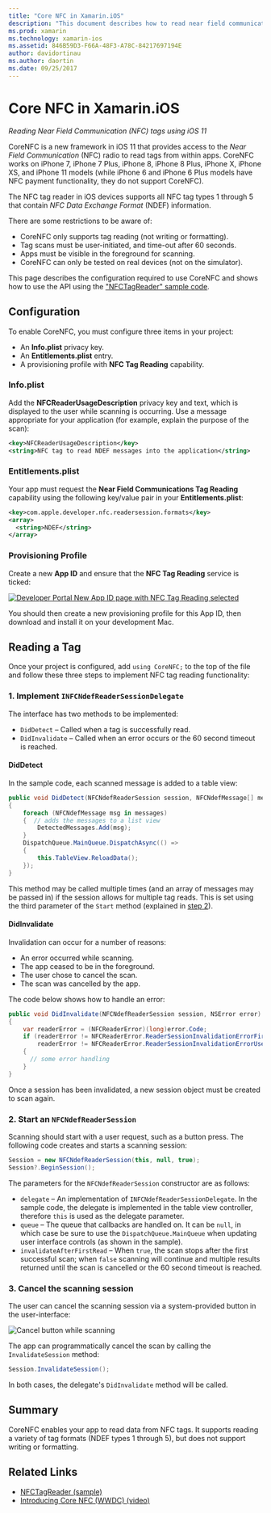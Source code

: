```yaml
---
title: "Core NFC in Xamarin.iOS"
description: "This document describes how to read near field communication tags in Xamarin.iOS using the APIs introduced in iOS 11."
ms.prod: xamarin
ms.technology: xamarin-ios
ms.assetid: 846B59D3-F66A-48F3-A78C-84217697194E
author: davidortinau
ms.author: daortin
ms.date: 09/25/2017
---
```


# Core NFC in Xamarin.iOS

_Reading Near Field Communication (NFC) tags using iOS 11_

CoreNFC is a new framework in iOS 11 that provides access to the
_Near Field Communication_ (NFC) radio to read tags from within apps. CoreNFC works on iPhone 7, iPhone 7 Plus, iPhone 8, iPhone 8 Plus, iPhone X, iPhone XS, and iPhone 11 models (while iPhone 6 and iPhone 6 Plus models have NFC payment functionality, they do not support CoreNFC).

The NFC tag reader in iOS devices supports all NFC tag types 1 through 5 that
contain _NFC Data Exchange Format_ (NDEF) information.

There are some restrictions to be aware of:

- CoreNFC only supports tag reading (not writing or formatting).
- Tag scans must be user-initiated, and time-out after 60 seconds.
- Apps must be visible in the foreground for scanning.
- CoreNFC can only be tested on real devices (not on the simulator).

This page describes the configuration required to use CoreNFC
and shows how to use the API using the ["NFCTagReader" sample code](/samples/xamarin/ios-samples/ios11-nfctagreader).

## Configuration

To enable CoreNFC, you must configure three items in your project:

- An **Info.plist** privacy key.
- An **Entitlements.plist** entry.
- A provisioning profile with **NFC Tag Reading** capability.

### Info.plist

Add the **NFCReaderUsageDescription** privacy key and text, which is displayed to the user while scanning is occurring. Use a message appropriate
for your application (for example, explain the purpose of the scan):

```xml
<key>NFCReaderUsageDescription</key>
<string>NFC tag to read NDEF messages into the application</string>
```

### Entitlements.plist

Your app must request the **Near Field Communications Tag Reading**
capability using the following key/value pair in your **Entitlements.plist**:

```xml
<key>com.apple.developer.nfc.readersession.formats</key>
<array>
  <string>NDEF</string>
</array>
```

### Provisioning Profile

Create a new **App ID** and ensure that the **NFC Tag Reading** service is ticked:

[![Developer Portal New App ID page with NFC Tag Reading selected](corenfc-images/app-services-nfc-sml.png)](corenfc-images/app-services-nfc.png#lightbox)

You should then create a new provisioning profile for this App ID, then download and install it on your development Mac.

## Reading a Tag

Once your project is configured, add `using CoreNFC;` to the top of the file
and follow these three steps to implement NFC tag reading functionality:

### 1. Implement `INFCNdefReaderSessionDelegate`

The interface has two methods to be implemented:

- `DidDetect` – Called when a tag is successfully read.
- `DidInvalidate` – Called when an error occurs or the 60 second timeout is reached.

#### DidDetect

In the sample code, each scanned message is added to a table view:

```csharp
public void DidDetect(NFCNdefReaderSession session, NFCNdefMessage[] messages)
{
    foreach (NFCNdefMessage msg in messages)
    {  // adds the messages to a list view
        DetectedMessages.Add(msg);
    }
    DispatchQueue.MainQueue.DispatchAsync(() =>
    {
        this.TableView.ReloadData();
    });
}
```

This method may be called multiple times (and an array of messages may be passed in) if the session allows for multiple tag reads. This is set using the third parameter of the `Start` method (explained in [step 2](#step2)).

#### DidInvalidate

Invalidation can occur for a number of reasons:

- An error occurred while scanning.
- The app ceased to be in the foreground.
- The user chose to cancel the scan.
- The scan was cancelled by the app.

The code below shows how to handle an error:

```csharp
public void DidInvalidate(NFCNdefReaderSession session, NSError error)
{
    var readerError = (NFCReaderError)(long)error.Code;
    if (readerError != NFCReaderError.ReaderSessionInvalidationErrorFirstNDEFTagRead &&
        readerError != NFCReaderError.ReaderSessionInvalidationErrorUserCanceled)
    {
      // some error handling
    }
}
```

Once a session has been invalidated, a new session object must
be created to scan again.

<a name="step2"></a>

### 2. Start an `NFCNdefReaderSession`

Scanning should start with a user request, such as a button press.
The following code creates and starts a scanning session:

```csharp
Session = new NFCNdefReaderSession(this, null, true);
Session?.BeginSession();
```

The parameters for the `NFCNdefReaderSession` constructor are as follows:

- `delegate` – An implementation of `INFCNdefReaderSessionDelegate`. In the sample code, the delegate is implemented in the table view controller, therefore `this` is used as the delegate parameter.
- `queue` – The queue that callbacks are handled on. It can be `null`, in which case be sure to use the `DispatchQueue.MainQueue` when updating user interface controls (as shown in the sample).
- `invalidateAfterFirstRead` – When `true`, the scan stops after the first successful scan; when `false` scanning will continue and multiple results returned until the scan is cancelled or the 60 second timeout is reached.

### 3. Cancel the scanning session

The user can cancel the scanning session via a system-provided
button in the user-interface:

![Cancel button while scanning](corenfc-images/scan-cancel-sml.png)

The app can programmatically cancel the scan by calling the
`InvalidateSession` method:

```csharp
Session.InvalidateSession();
```

In both cases, the delegate's `DidInvalidate` method will
be called.

## Summary

CoreNFC enables your app to read data from NFC tags. It supports
reading a variety of tag formats (NDEF types 1 through 5), but does
not support writing or formatting.

## Related Links

- [NFCTagReader (sample)](/samples/xamarin/ios-samples/ios11-nfctagreader)
- [Introducing Core NFC (WWDC) (video)](https://developer.apple.com/videos/play/wwdc2017/718/)